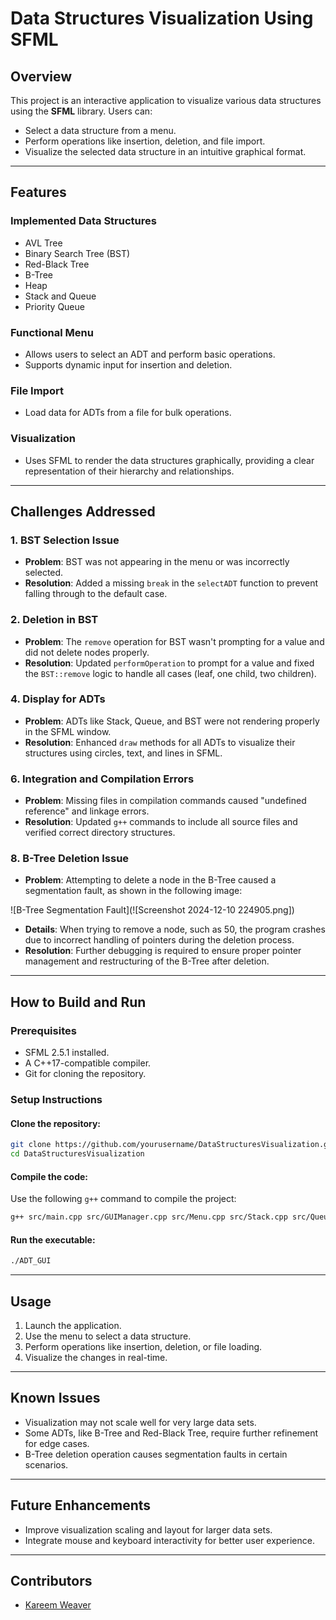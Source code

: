 # **Data Structures Visualization Using SFML**

## **Overview**
This project is an interactive application to visualize various data structures using the **SFML** library. Users can:
- Select a data structure from a menu.
- Perform operations like insertion, deletion, and file import.
- Visualize the selected data structure in an intuitive graphical format.

---

## **Features**

### **Implemented Data Structures**
- AVL Tree
- Binary Search Tree (BST)
- Red-Black Tree
- B-Tree
- Heap
- Stack and Queue
- Priority Queue

### **Functional Menu**
- Allows users to select an ADT and perform basic operations.
- Supports dynamic input for insertion and deletion.

### **File Import**
- Load data for ADTs from a file for bulk operations.

### **Visualization**
- Uses SFML to render the data structures graphically, providing a clear representation of their hierarchy and relationships.

---

## **Challenges Addressed**

### **1. BST Selection Issue**
- **Problem**: BST was not appearing in the menu or was incorrectly selected.
- **Resolution**: Added a missing `break` in the `selectADT` function to prevent falling through to the default case.

### **2. Deletion in BST**
- **Problem**: The `remove` operation for BST wasn't prompting for a value and did not delete nodes properly.
- **Resolution**: Updated `performOperation` to prompt for a value and fixed the `BST::remove` logic to handle all cases (leaf, one child, two children).

### **4. Display for ADTs**
- **Problem**: ADTs like Stack, Queue, and BST were not rendering properly in the SFML window.
- **Resolution**: Enhanced `draw` methods for all ADTs to visualize their structures using circles, text, and lines in SFML.

### **6. Integration and Compilation Errors**
- **Problem**: Missing files in compilation commands caused "undefined reference" and linkage errors.
- **Resolution**: Updated `g++` commands to include all source files and verified correct directory structures.

### **8. B-Tree Deletion Issue**
- **Problem**: Attempting to delete a node in the B-Tree caused a segmentation fault, as shown in the following image:

![B-Tree Segmentation Fault](![Screenshot 2024-12-10 224905.png])

- **Details**: When trying to remove a node, such as 50, the program crashes due to incorrect handling of pointers during the deletion process.
- **Resolution**: Further debugging is required to ensure proper pointer management and restructuring of the B-Tree after deletion.

---

## **How to Build and Run**

### **Prerequisites**
- SFML 2.5.1 installed.
- A C++17-compatible compiler.
- Git for cloning the repository.

### **Setup Instructions**

#### **Clone the repository**:
```bash
git clone https://github.com/yourusername/DataStructuresVisualization.git
cd DataStructuresVisualization
```

#### **Compile the code**:
Use the following `g++` command to compile the project:
```bash
g++ src/main.cpp src/GUIManager.cpp src/Menu.cpp src/Stack.cpp src/Queue.cpp src/BST.cpp src/PriorityQueue.cpp src/AVL.cpp src/BTree.cpp src/Heap.cpp src/RedBlack.cpp -o ADT_GUI -Iinclude -lsfml-graphics -lsfml-window -lsfml-system
```

#### **Run the executable**:
```bash
./ADT_GUI
```

---

## **Usage**
1. Launch the application.
2. Use the menu to select a data structure.
3. Perform operations like insertion, deletion, or file loading.
4. Visualize the changes in real-time.

---

## **Known Issues**
- Visualization may not scale well for very large data sets.
- Some ADTs, like B-Tree and Red-Black Tree, require further refinement for edge cases.
- B-Tree deletion operation causes segmentation faults in certain scenarios.

---

## **Future Enhancements**
- Improve visualization scaling and layout for larger data sets.
- Integrate mouse and keyboard interactivity for better user experience.

---

## **Contributors**
- [Kareem Weaver](https://github.com/kareem-weaver/Data_Structures_Final/tree/main)